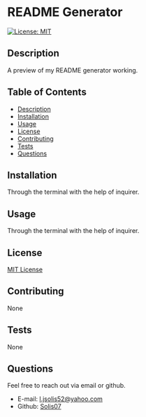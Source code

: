 
  # README Generator
  [![License: MIT](https://img.shields.io/badge/License-MIT-yellow.svg)](https://opensource.org/licenses/MIT)
  ## Description
  A preview of my README generator working.
  ## Table of Contents
  * [Description](#description)
  * [Installation](#installation)
  * [Usage](#usage)
  * [License](#license)
  * [Contributing](#contributing)
  * [Tests](#tests)
  * [Questions](#questions)
  ## Installation
  Through the terminal with the help of inquirer.
  ## Usage
  Through the terminal with the help of inquirer.
  ## License
  [MIT License](http://choosealicense.com/licenses/mit/)
  ## Contributing
  None
  ## Tests
  None

  ## Questions
  Feel free to reach out via email or github.
  * E-mail: [l.jsolis52@yahoo.com](mailto:l.jsolis52@yahoo.com)
  * Github: [Solis07](https://github.com/Solis07)
